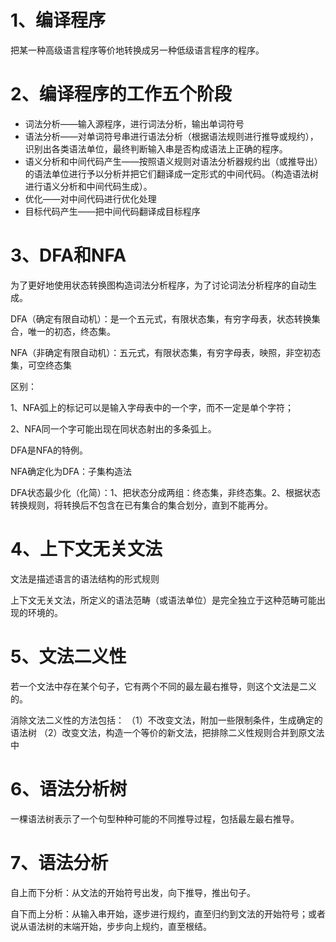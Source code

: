 # 1、编译程序

把某一种高级语言程序等价地转换成另一种低级语言程序的程序。



# 2、编译程序的工作五个阶段

- 词法分析——输入源程序，进行词法分析，输出单词符号
- 语法分析——对单词符号串进行语法分析（根据语法规则进行推导或规约），识别出各类语法单位，最终判断输入串是否构成语法上正确的程序。
- 语义分析和中间代码产生——按照语义规则对语法分析器规约出（或推导出）的语法单位进行予以分析并把它们翻译成一定形式的中间代码。（构造语法树进行语义分析和中间代码生成）。
- 优化——对中间代码进行优化处理
- 目标代码产生——把中间代码翻译成目标程序

# 3、DFA和NFA

为了更好地使用状态转换图构造词法分析程序，为了讨论词法分析程序的自动生成。

DFA（确定有限自动机）：是一个五元式，有限状态集，有穷字母表，状态转换集合，唯一的初态，终态集。

NFA（非确定有限自动机）：五元式，有限状态集，有穷字母表，映照，非空初态集，可空终态集

区别：

1、NFA弧上的标记可以是输入字母表中的一个字，而不一定是单个字符；

2、NFA同一个字可能出现在同状态射出的多条弧上。

DFA是NFA的特例。

NFA确定化为DFA：子集构造法

DFA状态最少化（化简）：1、把状态分成两组：终态集，非终态集。2、根据状态转换规则，将转换后不包含在已有集合的集合划分，直到不能再分。

# 4、上下文无关文法

文法是描述语言的语法结构的形式规则

上下文无关文法，所定义的语法范畴（或语法单位）是完全独立于这种范畴可能出现的环境的。



# 5、文法二义性

​		若一个文法中存在某个句子，它有两个不同的最左最右推导，则这个文法是二义的。

消除文法二义性的方法包括：
（1）不改变文法，附加一些限制条件，生成确定的语法树
（2）改变文法，构造一个等价的新文法，把排除二义性规则合并到原文法中





# 6、语法分析树

一棵语法树表示了一个句型种种可能的不同推导过程，包括最左最右推导。



# 7、语法分析

自上而下分析：从文法的开始符号出发，向下推导，推出句子。

自下而上分析：从输入串开始，逐步进行规约，直至归约到文法的开始符号；或者说从语法树的末端开始，步步向上规约，直至根结。

